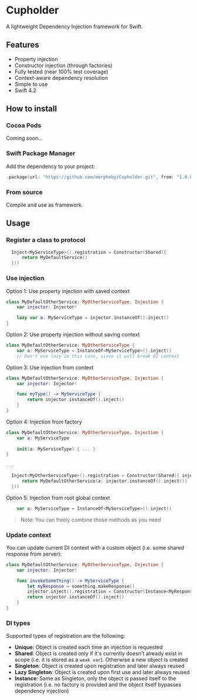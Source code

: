 # Cupholder

A lightweight Dependency Injection framework for Swift.

## Features

* Property injection
* Constructor injection (through factories)
* Fully tested (near 100% test coverage)
* Context-aware dependency resolution
* Simple to use
* Swift 4.2

## How to install

### Cocoa Pods

Coming soon…

### Swift Package Manager

Add the dependency to your project:

```swift
.package(url: "https://github.com/morpheby/Cupholder.git", from: "1.0.0")
```

### From source

Compile and use as framework.

## Usage

### Register a class to protocol

```swift
  Inject<MyServiceType>().registration = Constructor(Shared({
      return MyDefaultService()
  }))
```

### Use injection

Option 1: Use property injection with saved context

```swift
class MyDefaultOtherService: MyOtherServiceType, Injection {
    var injector: Injector!

    lazy var a: MyServiceType = injector.instanceOf().inject()
}
```

Option 2: Use property injection without saving context

```swift
class MyDefaultOtherService: MyOtherServiceType {
    var a: MyServiceType = InstanceOf<MyServiceType>().inject()
    // Don't use lazy in this case, since it will break DI context
```

Option 3: Use injection from context

```swift
class MyDefaultOtherService: MyOtherServiceType, Injection {
    var injector: Injector!

    func myType() -> MyServiceType {
        return injector.instanceOf().inject()
    }
}
```

Option 4: Injection from factory

```swift
class MyDefaultOtherService: MyOtherServiceType, Injection {
    var a: MyServiceType
    
    init(a: MyServiceType) { ... }
}

...

  Inject<MyOtherServiceType>().registration = Constructor(Shared({ injector in
      return MyDefaultOtherService(a: injector.instanceOf().inject())
  }))
```

Option 5: Injection from root global context

```swift
    var a: MyServiceType = InstanceOf<MyServiceType>().inject()
```

> Note: You can freely combine those methods as you need

### Update context

You can update current DI context with a custom object (i.e. some shared response from server):

```swift
class MyDefaultOtherService: MyOtherServiceType, Injection {
    var injector: Injector!

    func invokeSomething() -> MyServiceType {
        let myResponse = something.makeResponse()
        injector.inject().registration = Constructor(Instance<MyResponseType>(myResponse))
        return injector.instanceOf().inject()
    }
}
```

### DI types

Supported types of registration are the following:

* **Unique**:
  Object is created each time an injection is requested
* **Shared**:
  Object is created only if it's currently doesn't already exist in scope (i.e. it is stored as a `weak var`). Otherwise a new
  object is created
* **Singleton**:
  Object is created upon registration and later always reused
* **Lazy Singleton**:
  Object is created upon first use and later always reused
* **Instance**:
  Same as Singleton, only the object is passed itself to the registration (i.e. no factory is provided and the object itself
  bypasses dependency injection)

